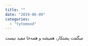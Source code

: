 ```yaml
---
title: ""
date: "2019-06-09"
categories: 
  - "tytomood"
---
```


میگفت پشتکار، همیشه و همه‌جا مفید نیست
